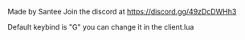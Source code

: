 Made by Santee
Join the discord at https://discord.gg/49zDcDWHh3

Default keybind is "G" you can change it in the client.lua 
